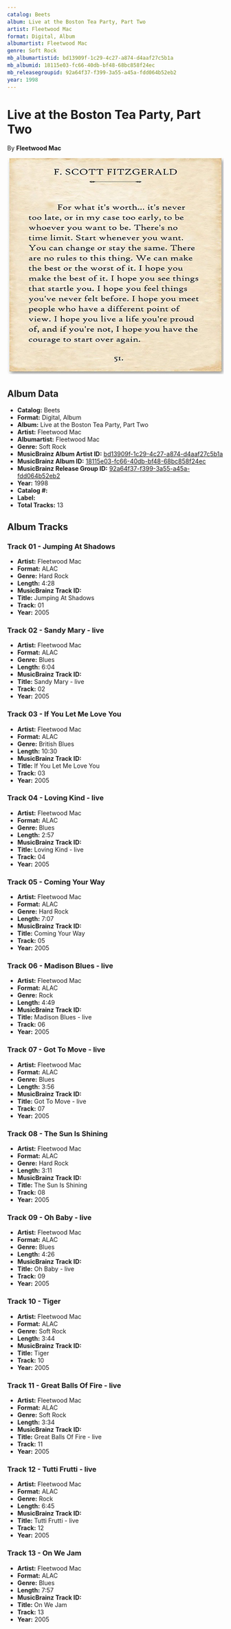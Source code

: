 ```yaml
---
catalog: Beets
album: Live at the Boston Tea Party, Part Two
artist: Fleetwood Mac
format: Digital, Album
albumartist: Fleetwood Mac
genre: Soft Rock
mb_albumartistid: bd13909f-1c29-4c27-a874-d4aaf27c5b1a
mb_albumid: 18115e03-fc66-40db-bf48-68bc858f24ec
mb_releasegroupid: 92a64f37-f399-3a55-a45a-fdd064b52eb2
year: 1998
---
```


# Live at the Boston Tea Party, Part Two

By **Fleetwood Mac**

![](../../assets/beetscovers/Fleetwood_Mac-Live_at_the_Boston_Tea_Party__Part_Two.jpg)

## Album Data

- **Catalog:** Beets
- **Format:** Digital, Album
- **Album:** Live at the Boston Tea Party, Part Two
- **Artist:** Fleetwood Mac
- **Albumartist:** Fleetwood Mac
- **Genre:** Soft Rock
- **MusicBrainz Album Artist ID:** [bd13909f-1c29-4c27-a874-d4aaf27c5b1a](https://musicbrainz.org/artist/bd13909f-1c29-4c27-a874-d4aaf27c5b1a)
- **MusicBrainz Album ID:** [18115e03-fc66-40db-bf48-68bc858f24ec](https://musicbrainz.org/release/18115e03-fc66-40db-bf48-68bc858f24ec)
- **MusicBrainz Release Group ID:** [92a64f37-f399-3a55-a45a-fdd064b52eb2](https://musicbrainz.org/release-group/92a64f37-f399-3a55-a45a-fdd064b52eb2)
- **Year:** 1998
- **Catalog #:** 
- **Label:** 
- **Total Tracks:** 13

## Album Tracks

### Track 01 - Jumping At Shadows

- **Artist:** Fleetwood Mac
- **Format:** ALAC
- **Genre:** Hard Rock
- **Length:** 4:28
- **MusicBrainz Track ID:** [](https://musicbrainz.org/recording/)
- **Title:** Jumping At Shadows
- **Track:** 01
- **Year:** 2005

### Track 02 - Sandy Mary - live

- **Artist:** Fleetwood Mac
- **Format:** ALAC
- **Genre:** Blues
- **Length:** 6:04
- **MusicBrainz Track ID:** [](https://musicbrainz.org/recording/)
- **Title:** Sandy Mary - live
- **Track:** 02
- **Year:** 2005

### Track 03 - If You Let Me Love You

- **Artist:** Fleetwood Mac
- **Format:** ALAC
- **Genre:** British Blues
- **Length:** 10:30
- **MusicBrainz Track ID:** [](https://musicbrainz.org/recording/)
- **Title:** If You Let Me Love You
- **Track:** 03
- **Year:** 2005

### Track 04 - Loving Kind - live

- **Artist:** Fleetwood Mac
- **Format:** ALAC
- **Genre:** Blues
- **Length:** 2:57
- **MusicBrainz Track ID:** [](https://musicbrainz.org/recording/)
- **Title:** Loving Kind - live
- **Track:** 04
- **Year:** 2005

### Track 05 - Coming Your Way

- **Artist:** Fleetwood Mac
- **Format:** ALAC
- **Genre:** Hard Rock
- **Length:** 7:07
- **MusicBrainz Track ID:** [](https://musicbrainz.org/recording/)
- **Title:** Coming Your Way
- **Track:** 05
- **Year:** 2005

### Track 06 - Madison Blues - live

- **Artist:** Fleetwood Mac
- **Format:** ALAC
- **Genre:** Rock
- **Length:** 4:49
- **MusicBrainz Track ID:** [](https://musicbrainz.org/recording/)
- **Title:** Madison Blues - live
- **Track:** 06
- **Year:** 2005

### Track 07 - Got To Move - live

- **Artist:** Fleetwood Mac
- **Format:** ALAC
- **Genre:** Blues
- **Length:** 3:56
- **MusicBrainz Track ID:** [](https://musicbrainz.org/recording/)
- **Title:** Got To Move - live
- **Track:** 07
- **Year:** 2005

### Track 08 - The Sun Is Shining

- **Artist:** Fleetwood Mac
- **Format:** ALAC
- **Genre:** Hard Rock
- **Length:** 3:11
- **MusicBrainz Track ID:** [](https://musicbrainz.org/recording/)
- **Title:** The Sun Is Shining
- **Track:** 08
- **Year:** 2005

### Track 09 - Oh Baby - live

- **Artist:** Fleetwood Mac
- **Format:** ALAC
- **Genre:** Blues
- **Length:** 4:26
- **MusicBrainz Track ID:** [](https://musicbrainz.org/recording/)
- **Title:** Oh Baby - live
- **Track:** 09
- **Year:** 2005

### Track 10 - Tiger

- **Artist:** Fleetwood Mac
- **Format:** ALAC
- **Genre:** Soft Rock
- **Length:** 3:44
- **MusicBrainz Track ID:** [](https://musicbrainz.org/recording/)
- **Title:** Tiger
- **Track:** 10
- **Year:** 2005

### Track 11 - Great Balls Of Fire - live

- **Artist:** Fleetwood Mac
- **Format:** ALAC
- **Genre:** Soft Rock
- **Length:** 3:34
- **MusicBrainz Track ID:** [](https://musicbrainz.org/recording/)
- **Title:** Great Balls Of Fire - live
- **Track:** 11
- **Year:** 2005

### Track 12 - Tutti Frutti - live

- **Artist:** Fleetwood Mac
- **Format:** ALAC
- **Genre:** Rock
- **Length:** 6:45
- **MusicBrainz Track ID:** [](https://musicbrainz.org/recording/)
- **Title:** Tutti Frutti - live
- **Track:** 12
- **Year:** 2005

### Track 13 - On We Jam

- **Artist:** Fleetwood Mac
- **Format:** ALAC
- **Genre:** Blues
- **Length:** 7:57
- **MusicBrainz Track ID:** [](https://musicbrainz.org/recording/)
- **Title:** On We Jam
- **Track:** 13
- **Year:** 2005

